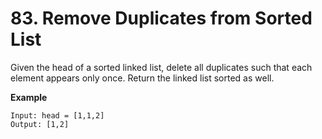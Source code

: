 # 83. Remove Duplicates from Sorted List
Given the head of a sorted linked list, delete all duplicates such that each element appears only once. Return the linked list sorted as well.

**Example**
```
Input: head = [1,1,2]
Output: [1,2]
```
